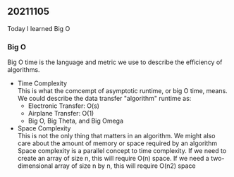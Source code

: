 ## 20211105

Today I learned Big O

### Big O
Big O time is the language and metric we use to describe the efficiency of algorithms.
- Time Complexity</br>
  This is what the comcempt of asymptotic runtime, or big O time, means. We could describe the data transfer "algorithm" runtime as:
  - Electronic Transfer: O(s)
  - Airplane Transfer: O(1)
  - Big O, Big Theta, and Big Omega
- Space Complexity</br>
  This is not the only thing that matters in an algorithm. We might also care about the amount of memory or space required by an algorithm
  Space complexity is a parallel concept to time complexity. If we need to create an array of size n, this will require O(n) space. If we need a two-dimensional array of size n by n, this will require O(n2) space

